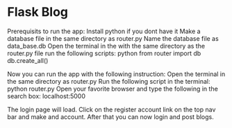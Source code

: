 # Flask Blog

Prerequisits to run the app:
Install python if you dont have it
Make a database file in the same directory as router.py
Name the database file as data_base.db
Open the terminal in the with the same directory as the router.py file run the following scripts:
    python
    from router import db
    db.create_all()

Now you can run the app with the following instruction:
Open the terminal in the same directory as router.py
Run the following script in the terminal:
    python router.py
Open your favorite browser and type the following in the search box:
    localhost:5000

The login page will load. Click on the register account link on the top nav bar and make and account. After that you can now login and post blogs.